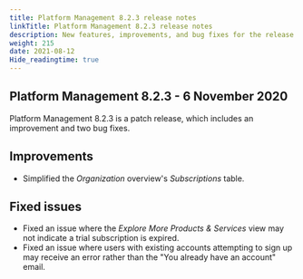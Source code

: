 ```yaml
---
title: Platform Management 8.2.3 release notes
linkTitle: Platform Management 8.2.3 release notes
description: New features, improvements, and bug fixes for the release.
weight: 215
date: 2021-08-12
Hide_readingtime: true
---
```


## Platform Management 8.2.3 - 6 November 2020

Platform Management 8.2.3 is a patch release, which includes an improvement and two bug fixes.

## Improvements

* Simplified the _Organization_ overview's _Subscriptions_ table.

## Fixed issues

* Fixed an issue where the _Explore More Products & Services_ view may not indicate a trial subscription is expired.
* Fixed an issue where users with existing accounts attempting to sign up may receive an error rather than the "You already have an account" email.
